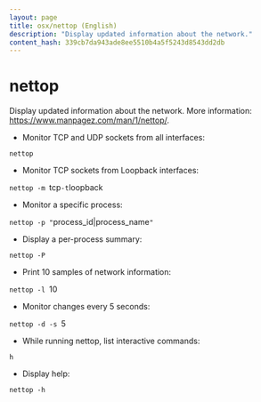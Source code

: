 ```yaml
---
layout: page
title: osx/nettop (English)
description: "Display updated information about the network."
content_hash: 339cb7da943ade8ee5510b4a5f5243d8543dd2db
---
```

# nettop

Display updated information about the network.
More information: <https://www.manpagez.com/man/1/nettop/>.

- Monitor TCP and UDP sockets from all interfaces:

`nettop`

- Monitor TCP sockets from Loopback interfaces:

`nettop -m `<span class="tldr-var badge badge-pill bg-dark-lm bg-white-dm text-white-lm text-dark-dm font-weight-bold">tcp</span>` -t `<span class="tldr-var badge badge-pill bg-dark-lm bg-white-dm text-white-lm text-dark-dm font-weight-bold">loopback</span>

- Monitor a specific process:

`nettop -p "`<span class="tldr-var badge badge-pill bg-dark-lm bg-white-dm text-white-lm text-dark-dm font-weight-bold">process_id|process_name</span>`"`

- Display a per-process summary:

`nettop -P`

- Print 10 samples of network information:

`nettop -l `<span class="tldr-var badge badge-pill bg-dark-lm bg-white-dm text-white-lm text-dark-dm font-weight-bold">10</span>

- Monitor changes every 5 seconds:

`nettop -d -s `<span class="tldr-var badge badge-pill bg-dark-lm bg-white-dm text-white-lm text-dark-dm font-weight-bold">5</span>

- While running nettop, list interactive commands:

`h`

- Display help:

`nettop -h`
